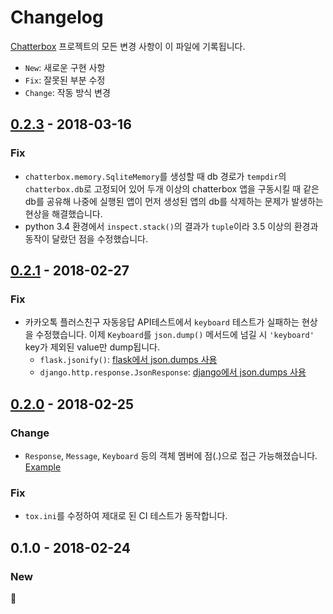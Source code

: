 # Changelog
[Chatterbox] 프로젝트의 모든 변경 사항이 이 파일에 기록됩니다.

- `New`: 새로운 구현 사항
- `Fix`: 잘못된 부분 수정
- `Change`: 작동 방식 변경

## [0.2.3] - 2018-03-16
### Fix
- `chatterbox.memory.SqliteMemory`를 생성할 때 db 경로가 `tempdir`의 `chatterbox.db`로 고정되어 있어 두개 이상의 chatterbox 앱을 구동시킬 때 같은 db를 공유해 나중에 실행된 앱이 먼저 생성된 앱의 db를 삭제하는 문제가 발생하는 현상을 해결했습니다.
- python 3.4 환경에서 `inspect.stack()`의 결과가 `tuple`이라 3.5 이상의 환경과 동작이 달랐던 점을 수정했습니다.

## [0.2.1] - 2018-02-27
### Fix
- 카카오톡 플러스친구 자동응답 API테스트에서 `keyboard` 테스트가 실패하는 현상을 수정했습니다. 이제 `Keyboard`를 `json.dump()` 메서드에 넘길 시 `'keyboard'` key가 제외된 value만 dump됩니다.
    - `flask.jsonify()`: [flask에서 json.dumps 사용]
    - `django.http.response.JsonResponse`: [django에서 json.dumps 사용]

## [0.2.0] - 2018-02-25
### Change
- `Response`, `Message`, `Keyboard` 등의 객체 멤버에 점(.)으로 접근 가능해졌습니다. [Example]

### Fix
- `tox.ini`를 수정하여 제대로 된 CI 테스트가 동작합니다.

## 0.1.0 - 2018-02-24
### New
:tada:

[Chatterbox]: https://github.com/jungwinter/chatterbox
[0.2.0]: https://github.com/JungWinter/chatterbox/compare/v0.1.0...v0.2.0
[Example]: https://github.com/JungWinter/chatterbox/blob/v0.2.0/tests/test_response.py#L98-L115
[0.2.1]: https://github.com/JungWinter/chatterbox/compare/v0.2.0...v0.2.1
[0.2.3]: https://github.com/JungWinter/chatterbox/compare/v0.2.1...v0.2.3
[flask에서 json.dumps 사용]: https://github.com/pallets/flask/blob/master/flask/json/__init__.py#L275
[django에서 json.dumps 사용]: https://docs.djangoproject.com/en/dev/_modules/django/http/response/#JsonResponse

